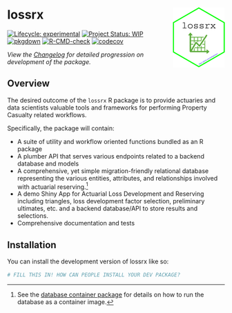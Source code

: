
<!-- README.md is generated from README.Rmd. Please edit that file -->

# lossrx <img src='man/figures/logo.png' align="right" height="139" />

<!-- badges: start -->

[![Lifecycle:
experimental](https://img.shields.io/badge/lifecycle-experimental-orange.svg)](https://lifecycle.r-lib.org/articles/stages.html#experimental)
[![Project Status:
WIP](https://www.repostatus.org/badges/latest/wip.svg)](http://www.repostatus.org/#wip)
[![pkgdown](https://github.com/jimbrig/lossrx/actions/workflows/pkgdown.yaml/badge.svg)](https://github.com/jimbrig/lossrx/actions/workflows/pkgdown.yaml)
[![R-CMD-check](https://github.com/jimbrig/lossrx/workflows/R-CMD-check/badge.svg)](https://github.com/jimbrig/lossrx/actions)
[![codecov](https://codecov.io/gh/jimbrig/lossrx/branch/main/graph/badge.svg?token=14426d5e-bed0-4cea-b8ff-ff4561ccda4f)](https://codecov.io/gh/jimbrig/lossrx?branch=main)
<!-- badges: end -->

*View the [Changelog](inst/CHANGELOG.md) for detailed progression on development of the package.*

## Overview

The desired outcome of the `lossrx` R package is to provide actuaries and data scientists valuable tools and frameworks for performing Property Casualty related workflows.

Specifically, the package will contain:

- A suite of utility and workflow oriented functions bundled as an R package
- A plumber API that serves various endpoints related to a backend database and models
- A comprehensive, yet simple migration-friendly relational database representing the various entities, attributes, and relationships involved with actuarial reserving.[^1]
- A demo Shiny App for Actuarial Loss Development and Reserving including triangles, loss development factor selection, preliminary ultimates, etc. and a backend database/API to store results and selections.
- Comprehensive documentation and tests

[^1]: See the [database container package](https://github.com/jimbrig/lossrx/pkgs/container/actuarialdb) for details on how to run the database as a container image.

## Installation

You can install the development version of lossrx like so:

``` r
# FILL THIS IN! HOW CAN PEOPLE INSTALL YOUR DEV PACKAGE?
```
